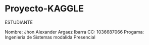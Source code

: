 # Proyecto-KAGGLE

ESTUDIANTE

Nombre: Jhon Alexander Argaez Ibarra
CC: 1036687066
Progama: Ingenieria de Sistemas modalida Presencial 
